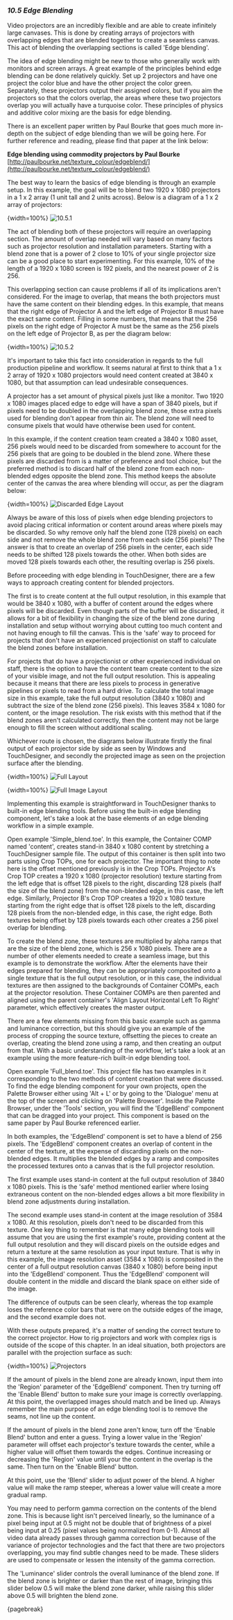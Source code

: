 
### *10.5 Edge Blending*

Video projectors are an incredibly flexible and are able to create infinitely large canvases. This is done by creating arrays of projectors with overlapping edges that are blended together to create a seamless canvas. This act of blending the overlapping sections is called 'Edge blending'.

The idea of edge blending might be new to those who generally work with monitors and screen arrays. A great example of the principles behind edge blending can be done relatively quickly. Set up 2 projectors and have one project the color blue and have the other project the color green. Separately, these projectors output their assigned colors, but if you aim the projectors so that the colors overlap, the areas where these two projectors overlap you will actually have a turquoise color. These principles of physics and additive color mixing are the basis for edge blending.

There is an excellent paper written by Paul Bourke that goes much more in-depth on the subject of edge blending than we will be going here. For further reference and reading, please find that paper at the link below:

**Edge blending using commodity projectors by Paul Bourke** [http://paulbourke.net/texture_colour/edgeblend/](http://paulbourke.net/texture_colour/edgeblend/)

The best way to learn the basics of edge blending is through an example setup. In this example, the goal will be to blend two 1920 x 1080 projectors in a 1 x 2 array (1 unit tall and 2 units across). Below is a diagram of a 1 x 2 array of projectors:

{width=100%}
![10.5.1](../img/10.5/blending_layout.png)

The act of blending both of these projectors will require an overlapping section. The amount of overlap needed will vary based on many factors such as projector resolution and installation parameters. Starting with a blend zone that is a power of 2 close to 10\% of your single projector size can be a good place to start experimenting. For this example, 10\% of the length of a 1920 x 1080 screen is 192 pixels, and the nearest power of 2 is 256. 

This overlapping section can cause problems if all of its implications aren't considered. For the image to overlap, that means the both projectors must have the same content on their blending edges. In this example, that means that the right edge of Projector A and the left edge of Projector B must have the exact same content. Filling in some numbers, that means that the 256 pixels on the right edge of Projector A must be the same as the 256 pixels on the left edge of Projector B, as per the diagram below:

{width=100%}
![10.5.2](../img/10.5/blended_edge_layout.png)

It's important to take this fact into consideration in regards to the full production pipeline and workflow. It seems natural at first to think that a 1 x 2 array of 1920 x 1080 projectors would need content created at 3840 x 1080, but that assumption can lead undesirable consequences.

A projector has a set amount of physical pixels just like a monitor. Two 1920 x 1080 images placed edge to edge will have a span of 3840 pixels, but if pixels need to be doubled in the overlapping blend zone, those extra pixels used for blending don't appear from thin air. The blend zone will need to consume pixels that would have otherwise been used for content. 

In this example, if the content creation team created a 3840 x 1080 asset, 256 pixels would need to be discarded from somewhere to account for the 256 pixels that are going to be doubled in the blend zone. Where these pixels are discarded from is a matter of preference and tool choice, but the preferred method is to discard half of the blend zone from each non-blended edges opposite the blend zone. This method keeps the absolute center of the canvas the area where blending will occur, as per the diagram below:

{width=100%}
![Discarded Edge Layout](../img/10.5/discarded_edge_layout.png)

Always be aware of this loss of pixels when edge blending projectors to avoid placing critical information or content around areas where pixels may be discarded. So why remove only half the blend zone (128 pixels) on each side and not remove the whole blend zone from each side (256 pixels)? The answer is that to create an overlap of 256 pixels in the center, each side needs to be shifted 128 pixels towards the other. When both sides are moved 128 pixels towards each other, the resulting overlap is 256 pixels.

Before proceeding with edge blending in TouchDesigner, there are a few ways to approach creating content for blended projectors. 

The first is to create content at the full output resolution, in this example that would be 3840 x 1080, with a buffer of content around the edges where pixels will be discarded. Even though parts of the buffer will be discarded, it allows for a bit of flexibility in changing the size of the blend zone during installation and setup without worrying about cutting too much content and not having enough to fill the canvas. This is the 'safe' way to proceed for projects that don't have an experienced projectionist on staff to calculate the blend zones before installation.

For projects that do have a projectionist or other experienced individual on staff, there is the option to have the content team create content to the size of your visible image, and not the full output resolution. This is appealing because it means that there are less pixels to process in generative pipelines or pixels to read from a hard drive. To calculate the total image size in this example, take the full output resolution (3840 x 1080) and subtract the size of the blend zone (256 pixels). This leaves 3584 x 1080 for content, or the image resolution. The risk exists with this method that if the blend zones aren't calculated correctly, then the content may not be large enough to fill the screen without additional scaling.

Whichever route is chosen, the diagrams below illustrate firstly the final output of each projector side by side as seen by Windows and TouchDesigner, and secondly the projected image as seen on the projection surface after the blending.

{width=100%}
![Full Layout](../img/10.5/full_layout.png)

{width=100%}
![Full Image Layout](../img/10.5/full_image_layout.png)

Implementing this example is straightforward in TouchDesigner thanks to built-in edge blending tools. Before using the built-in edge blending component, let's take a look at the base elements of an edge blending workflow in a simple example.

Open example 'Simple\_blend.toe'. In this example, the Container COMP named 'content', creates stand-in 3840 x 1080 content by stretching a TouchDesigner sample file. The output of this container is then split into two parts using Crop TOPs, one for each projector. The important thing to note here is the offset mentioned previously is in the Crop TOPs. Projector A's Crop TOP creates a 1920 x 1080 (projector resolution) texture starting from the left edge that is offset 128 pixels to the right, discarding 128 pixels (half the size of the blend zone) from the non-blended edge, in this case, the left edge. Similarly, Projector B's Crop TOP creates a 1920 x 1080 texture starting from the right edge that is offset 128 pixels to the left, discarding 128 pixels from the non-blended edge, in this case, the right edge. Both textures being offset by 128 pixels towards each other creates a 256 pixel overlap for blending. 

To create the blend zone, these textures are multiplied by alpha ramps that are the size of the blend zone, which is 256 x 1080 pixels. There are a number of other elements needed to create a seamless image, but this example is to demonstrate the workflow. After the elements have their edges prepared for blending, they can be appropriately composited onto a single texture that is the full output resolution, or in this case, the individual textures are then assigned to the backgrounds of Container COMPs, each at the projector resolution. These Container COMPs are then parented and aligned using the parent container's 'Align Layout Horizontal Left To Right' parameter, which effectively creates the master output.

There are a few elements missing from this basic example such as gamma and luminance correction, but this should give you an example of the process of cropping the source texture, offsetting the pieces to create an overlap, creating the blend zone using a ramp, and then creating an output from that. With a basic understanding of the workflow, let's take a look at an example using the more feature-rich built-in edge blending tool.

Open example 'Full\_blend.toe'. This project file has two examples in it corresponding to the two methods of content creation that were discussed. To find the edge blending component for your own projects, open the Palette Browser either using 'Alt + L' or by going to the 'Dialogue' menu at the top of the screen and clicking on 'Palette Browser'. Inside the Palette Browser, under the 'Tools' section, you will find the 'EdgeBlend' component that can be dragged into your project. This component is based on the same paper by Paul Bourke referenced earlier.

In both examples, the 'EdgeBlend' component is set to have a blend of 256 pixels. The 'EdgeBlend' component creates an overlap of content in the center of the texture, at the expense of discarding pixels on the non-blended edges. It multiplies the blended edges by a ramp and composites the processed textures onto a canvas that is the full projector resolution.

The first example uses stand-in content at the full output resolution of 3840 x 1080 pixels. This is the 'safe' method mentioned earlier where losing extraneous content on the non-blended edges allows a bit more flexibility in blend zone adjustments during installation.

The second example uses stand-in content at the image resolution of 3584 x 1080. At this resolution, pixels don't need to be discarded from this texture. One key thing to remember is that many edge blending tools will assume that you are using the first example's route, providing content at the full output resolution and they will discard pixels on the outside edges and return a texture at the same resolution as your input texture. That is why in this example, the image resolution asset (3584 x 1080) is composited in the center of a full output resolution canvas (3840 x 1080) before being input into the 'EdgeBlend' component. Thus the 'EdgeBlend' component will double content in the middle and discard the blank space on either side of the image.

The difference of outputs can be seen clearly, whereas the top example loses the reference color bars that were on the outside edges of the image, and the second example does not.

With these outputs prepared, it's a matter of sending the correct texture to the correct projector. How to rig projectors and work with complex rigs is outside of the scope of this chapter. In an ideal situation, both projectors are parallel with the projection surface as such:

{width=100%}
![Projectors](../img/10.5/projectors.png)

If the amount of pixels in the blend zone are already known, input them into the 'Region' parameter of the 'EdgeBlend' component. Then try turning off the 'Enable Blend' button to make sure your image is correctly overlapping. At this point, the overlapped images should match and be lined up. Always remember the main purpose of an edge blending tool is to remove the seams, not line up the content.

If the amount of pixels in the blend zone aren't know, turn off the 'Enable Blend' button and enter a guess. Trying a lower value in the 'Region' parameter will offset each projector's texture towards the center, while a higher value will offset them towards the edges. Continue increasing or decreasing the 'Region' value until your the content in the overlap is the same. Then turn on the 'Enable Blend' button.

At this point, use the 'Blend' slider to adjust power of the blend. A higher value will make the ramp steeper, whereas a lower value will create a more gradual ramp.

You may need to perform gamma correction on the contents of the blend zone. This is because light isn't perceived linearly, so the luminance of a pixel being input at 0.5 might not be double that of brightness of a pixel being input at 0.25 (pixel values being normalized from 0-1). Almost all video data already passes through gamma correction but because of the variance of projector technologies and the fact that there are two projectors overlapping, you may find subtle changes need to be made. These sliders are used to compensate or lessen the intensity of the gamma correction.

The 'Luminance' slider controls the overall luminance of the blend zone. If the blend zone is brighter or darker than the rest of image, bringing this slider below 0.5 will make the blend zone darker, while raising this slider above 0.5 will brighten the blend zone.

{pagebreak}